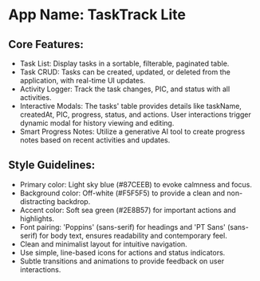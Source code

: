 # **App Name**: TaskTrack Lite

## Core Features:

- Task List: Display tasks in a sortable, filterable, paginated table.
- Task CRUD: Tasks can be created, updated, or deleted from the application, with real-time UI updates.
- Activity Logger: Track the task changes, PIC, and status with all activities.
- Interactive Modals: The tasks' table provides details like taskName, createdAt, PIC, progress, status, and actions. User interactions trigger dynamic modal for history viewing and editing.
- Smart Progress Notes: Utilize a generative AI tool to create progress notes based on recent activities and updates.

## Style Guidelines:

- Primary color: Light sky blue (#87CEEB) to evoke calmness and focus.
- Background color: Off-white (#F5F5F5) to provide a clean and non-distracting backdrop.
- Accent color: Soft sea green (#2E8B57) for important actions and highlights.
- Font pairing: 'Poppins' (sans-serif) for headings and 'PT Sans' (sans-serif) for body text, ensures readability and contemporary feel.
- Clean and minimalist layout for intuitive navigation.
- Use simple, line-based icons for actions and status indicators.
- Subtle transitions and animations to provide feedback on user interactions.